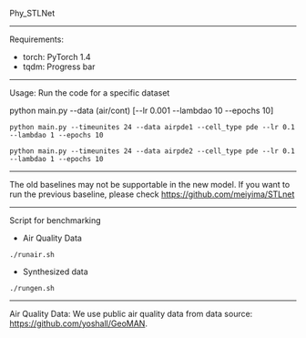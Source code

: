 Phy_STLNet

------------------------------------
Requirements:
- torch: PyTorch 1.4
- tqdm: Progress bar

------------------------------------
Usage:
Run the code for a specific dataset

python main.py --data (air/cont) [--lr 0.001 --lambdao 10 --epochs 10]

```python main.py --timeunites 24 --data airpde1 --cell_type pde --lr 0.1 --lambdao 1 --epochs 10``` 

```python main.py --timeunites 24 --data airpde2 --cell_type pde --lr 0.1 --lambdao 1 --epochs 10``` 


------------------------------------

The old baselines may not be supportable in the new model. If you want to run the previous baseline, please check https://github.com/meiyima/STLnet

------------------------------------

Script for benchmarking
- Air Quality Data
```
./runair.sh
```
- Synthesized data
```
./rungen.sh
```

-------------------------------------
Air Quality Data:
We use public air quality data from data source: https://github.com/yoshall/GeoMAN.
